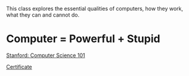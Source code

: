 This class explores the essential qualities of computers, how they work, what they can and cannot do.

# Computer = Powerful + Stupid

[Stanford: Computer Science 101](https://lagunita.stanford.edu/courses/Engineering/CS101/Summer2014/course/ "Computer Science 101")

[Certificate](https://prod-cert-bucket.s3.amazonaws.com/downloads/90b5b3f0838d486c8361132fefd81227/Statement.pdf)
